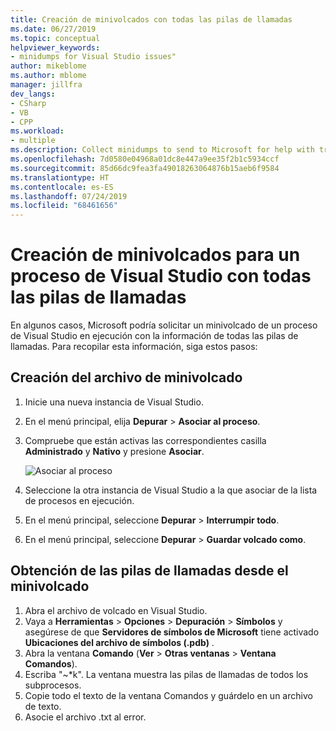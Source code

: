 ```yaml
---
title: Creación de minivolcados con todas las pilas de llamadas
ms.date: 06/27/2019
ms.topic: conceptual
helpviewer_keywords:
- minidumps for Visual Studio issues"
author: mikeblome
ms.author: mblome
manager: jillfra
dev_langs:
- CSharp
- VB
- CPP
ms.workload:
- multiple
ms.description: Collect minidumps to send to Microsoft for help with troubleshooting issues with Visual Studio
ms.openlocfilehash: 7d0580e04968a01dc8e447a9ee35f2b1c5934ccf
ms.sourcegitcommit: 85d66dc9fea3fa49018263064876b15aeb6f9584
ms.translationtype: HT
ms.contentlocale: es-ES
ms.lasthandoff: 07/24/2019
ms.locfileid: "68461656"
---
```

# <a name="create-minidumps-for-a-visual-studio-process-with-all-call-stacks"></a>Creación de minivolcados para un proceso de Visual Studio con todas las pilas de llamadas

En algunos casos, Microsoft podría solicitar un minivolcado de un proceso de Visual Studio en ejecución con la información de todas las pilas de llamadas. Para recopilar esta información, siga estos pasos:

## <a name="create-the-minidump-file"></a>Creación del archivo de minivolcado

1. Inicie una nueva instancia de Visual Studio.
1. En el menú principal, elija **Depurar** > **Asociar al proceso**.
1. Compruebe que están activas las correspondientes casilla **Administrado** y **Nativo** y presione **Asociar**.

   ![Asociar al proceso](../ide/media/attach-to-process.png)

1. Seleccione la otra instancia de Visual Studio a la que asociar de la lista de procesos en ejecución.
1. En el menú principal, seleccione **Depurar** > **Interrumpir todo**.
1. En el menú principal, seleccione **Depurar** > **Guardar volcado como**.

## <a name="get-the-call-stacks-from-the-minidump"></a>Obtención de las pilas de llamadas desde el minivolcado

1. Abra el archivo de volcado en Visual Studio.
1. Vaya a **Herramientas** > **Opciones** > **Depuración** > **Símbolos** y asegúrese de que **Servidores de símbolos de Microsoft** tiene activado **Ubicaciones del archivo de símbolos (.pdb)** .
1. Abra la ventana **Comando** (**Ver** > **Otras ventanas** > **Ventana Comandos**).
1. Escriba "~*k". La ventana muestra las pilas de llamadas de todos los subprocesos.
1. Copie todo el texto de la ventana Comandos y guárdelo en un archivo de texto.
1. Asocie el archivo .txt al error.
